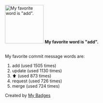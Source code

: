 <img src="https://my-badges.github.io/my-badges/favorite-word.png" alt="My favorite word is &quot;add&quot;." title="My favorite word is &quot;add&quot;." width="128">
<strong>My favorite word is &quot;add&quot;.</strong>
<br><br>

My favorite commit message words are:

1. add (used 1505 times)
2. update (used 1130 times)
3. :arrow_up: (used 873 times)
4. request (used 726 times)
5. merge (used 724 times)


Created by <a href="https://github.com/my-badges/my-badges">My Badges</a>
